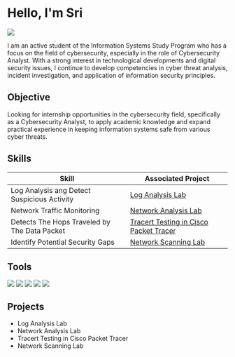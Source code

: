 # Hello, I'm Sri
<a href="https://linkedin.com/in/sri-septina-marpaung"><img src="https://img.shields.io/badge/-LinkedIn-0072b1?&style=for-the-badge&logo=linkedin&logoColor=white" /></a>


I am an active student of the Information Systems Study Program who has a focus on the field of cybersecurity, especially in the role of Cybersecurity Analyst. With a strong interest in technological developments and digital security issues, I continue to develop competencies in cyber threat analysis, incident investigation, and application of information security principles.

## Objective

Looking for internship opportunities in the cybersecurity field, specifically as a Cybersecurity Analyst, to apply academic knowledge and expand practical experience in keeping information systems safe from various cyber threats.

## Skills

| Skill                                         | Associated Project         |
|-----------------------------------------------|----------------------------|
| Log Analysis ang Detect Suspicious Activity   | <a href="https://google.com">Log Analysis Lab</a>                          |
| Network Traffic Monitoring                    | <a href="https://google.com">Network Analysis Lab</a>                      |
| Detects The Hops Traveled by The Data Packet  | <a href="https://google.com">Tracert Testing in Cisco Packet Tracer</a>    |
| Identify Potential Security Gaps              | <a href="https://google.com">Network Scanning Lab</a>                      |

## Tools

<div>
    <img src="https://img.shields.io/badge/-Windows%20Event%20Viewer-1679A7?&style=for-the-badge" />
    <img src="https://img.shields.io/badge/-Wireshark-1679A7?&style=for-the-badge&logo=Wireshark&logoColor=white" />
    <img src="https://img.shields.io/badge/-Traceroute-1679A7?&style=for-the-badge" />
    <img src="https://img.shields.io/badge/-Nmap-1679A7?&style=for-the-badge" />
    <img src="https://img.shields.io/badge/-VirtualBox-1679A7?&style=for-the-badge" />

</div>

## Projects

- Log Analysis Lab
- Network Analysis Lab
- Tracert Testing in Cisco Packet Tracer
- Network Scanning Lab
